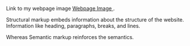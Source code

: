 <p>Link to my webpage image <a href="http://127.0.0.1:5500/assinment-06/index.html">Webpage Image </a>. </p>

Structural markup embeds information about the structure of the website. Information like heading, paragraphs, breaks, and lines.

Whereas Semantic markup reinforces the semantics. 